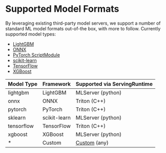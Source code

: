 # Supported Model Formats

By leveraging existing third-party model servers, we support a number of standard ML model formats out-of-the box, with more to follow. Currently supported model types:

- [LightGBM](lightgbm.md)
- [ONNX](onnx.md)
- [PyTorch ScriptModule](pytorch.md)
- [scikit-learn](sklearn.md)
- [TensorFlow](tensorflow.md)
- [XGBoost](xgboost.md)

| Model Type | Framework    | Supported via ServingRuntime |
| ---------- | ------------ | ---------------------------- |
| lightgbm   | LightGBM     | MLServer (python)            |
| onnx       | ONNX         | Triton (C++)                 |
| pytorch    | PyTorch      | Triton (C++)                 |
| sklearn    | scikit-learn | MLServer (python)            |
| tensorflow | TensorFlow   | Triton (C++)                 |
| xgboost    | XGBoost      | MLServer (python)            |
| \*         | Custom       | [Custom](../runtimes) (any)  |
